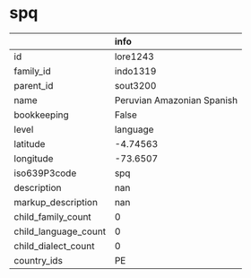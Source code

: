 # spq
|                      | info                       |
|:---------------------|:---------------------------|
| id                   | lore1243                   |
| family_id            | indo1319                   |
| parent_id            | sout3200                   |
| name                 | Peruvian Amazonian Spanish |
| bookkeeping          | False                      |
| level                | language                   |
| latitude             | -4.74563                   |
| longitude            | -73.6507                   |
| iso639P3code         | spq                        |
| description          | nan                        |
| markup_description   | nan                        |
| child_family_count   | 0                          |
| child_language_count | 0                          |
| child_dialect_count  | 0                          |
| country_ids          | PE                         |